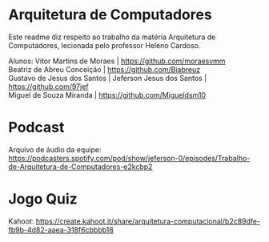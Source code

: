 # Arquitetura de Computadores
Este readme diz respeito ao trabalho da matéria Arquitetura de Computadores, lecionada pelo professor Heleno Cardoso.

Alunos:
Vitor Martins de Moraes | https://github.com/moraesvmm <br>
Beatriz de Abreu Conceição | https://github.com/Biabreuz <br>
Gustavo de Jesus dos Santos |
Jeferson Jesus dos Santos | https://github.com/97jef <br>
Miguel de Souza Miranda | https://github.com/Migueldsm10 <br>

# Podcast
Arquivo de áudio da equipe:
https://podcasters.spotify.com/pod/show/jeferson-0/episodes/Trabalho-de-Arquitetura-de-Computadores-e2kcbp2

# Jogo Quiz
Kahoot: 
https://create.kahoot.it/share/arquitetura-computacional/b2c89dfe-fb9b-4d82-aaea-318f6cbbbb18
